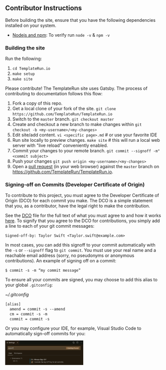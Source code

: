 ## Contributor Instructions

Before building the site, ensure that you have the following dependencies installed on your system.

- [Nodejs and npm](https://nodejs.org/en/): To verify run `node -v` & `npm -v`

### Building the site

Run the following:

1. `cd TemplateRun.io`
2. `make setup`
3. `make site`

Please contribute! The TemplateRun site uses Gatsby. The process of contributing to documentation follows this flow:

1. Fork a copy of this repo.
1. Get a local clone of your fork of the site.
   `git clone https://github.com/TemplateRun/TemplateRun.io`
1. Switch to the `master` branch.
   `git checkout master`
1. Create and checkout a new branch to make changes within
   `git checkout -b <my-username>/<my-changes>`
1. Edit site/add content.
   `vi <specific page>.md` # or use your favorite IDE
1. Run site locally to preview changes.
   `make site` # this will run a local web server with "live reload" conveniently enabled.
1. Commit your changes to your remote branch.
   `git commit --signoff -m"<commit subject>`
1. Push your changes
   `git push origin <my-username>/<my-changes>`
1. Open a [pull request](../../pulls) (in your web browser) against the `master` branch on https://github.com/TemplateRun/TemplateRun.io.

### <a name="commit-signing">Signing-off on Commits (Developer Certificate of Origin)</a>

To contribute to this project, you must agree to the Developer Certificate of
Origin (DCO) for each commit you make. The DCO is a simple statement that you,
as a contributor, have the legal right to make the contribution.

See the [DCO](https://developercertificate.org) file for the full text of what you must agree to
and how it works [here](https://github.com/probot/dco#how-it-works).
To signify that you agree to the DCO for contributions, you simply add a line to each of your
git commit messages:

```
Signed-off-by: Taylor Swift <Taylor.swift@example.com>
```

In most cases, you can add this signoff to your commit automatically with the
`-s` or `--signoff` flag to `git commit`. You must use your real name and a reachable email
address (sorry, no pseudonyms or anonymous contributions). An example of signing off on a commit:

```
$ commit -s -m “my commit message”
```

To ensure all your commits are signed, you may choose to add this alias to your global `.gitconfig`:

_~/.gitconfig_

```
[alias]
  amend = commit -s --amend
  cm = commit -s -m
  commit = commit -s
```

Or you may configure your IDE, for example, Visual Studio Code to automatically sign-off commits for you:

<a href="./.github/assets/images/git-signoff-vscode.png" ><img src="./.github/assets/images/git-signoff-vscode.png" width="50%"/><a>
